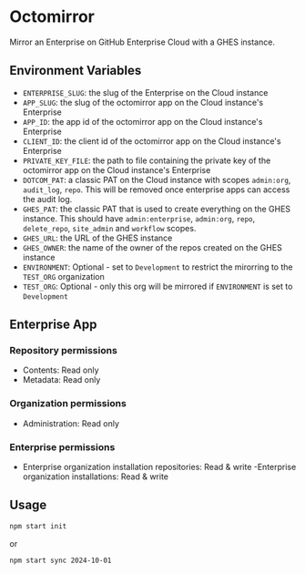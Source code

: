 # Octomirror

Mirror an Enterprise on GitHub Enterprise Cloud with a GHES instance. 

## Environment Variables

- `ENTERPRISE_SLUG`: the slug of the Enterprise on the Cloud instance
- `APP_SLUG`: the slug of the octomirror app on the Cloud instance's Enterprise
- `APP_ID`: the app id of the octomirror app on the Cloud instance's Enterprise
- `CLIENT_ID`: the client id of the octomirror app on the Cloud instance's Enterprise
- `PRIVATE_KEY_FILE`: the path to file containing the private key of the octomirror app on the Cloud instance's Enterprise
- `DOTCOM_PAT`: a classic PAT on the Cloud instance with scopes `admin:org`, `audit_log`, `repo`. This will be removed once enterprise apps can access the audit log.
- `GHES_PAT`: the classic PAT that is used to create everything on the GHES instance. This should have `admin:enterprise`, `admin:org`, `repo`, `delete_repo`, `site_admin` and `workflow` scopes.
- `GHES_URL`: the URL of the GHES instance
- `GHES_OWNER`: the name of the owner of the repos created on the GHES instance
- `ENVIRONMENT`: Optional - set to `Development` to restrict the mirorring to the `TEST_ORG` organization
- `TEST_ORG`: Optional - only this org will be mirrored if `ENVIRONMENT` is set to `Development`

## Enterprise App

### Repository permissions
- Contents: Read only
- Metadata: Read only

### Organization permissions
- Administration: Read only

### Enterprise permissions
- Enterprise organization installation repositories: Read & write
-Enterprise organization installations: Read & write

## Usage

```bash
npm start init
```

or 

```bash
npm start sync 2024-10-01
```


